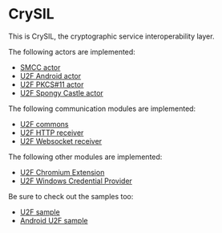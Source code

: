 # CrySIL

This is CrySIL, the cryptographic service interoperability layer.

The following actors are implemented:
* [SMCC actor](./modules/actors/java/smcc/)
* [U2F Android actor](./modules/actors/java/u2f-android/)
* [U2F PKCS#11 actor](./modules/actors/java/u2f-pkcs11/)
* [U2F Spongy Castle actor](./modules/actors/java/u2f-spongycastle/)

The following communication modules are implemented:
* [U2F commons](./modules/communications/java/u2f-commons/)
* [U2F HTTP receiver](./modules/communications/java/u2f-http-json-receiver/)
* [U2F Websocket receiver](./modules/communications/java/u2f-websocket-receiver/)

The following other modules are implemented:
* [U2F Chromium Extension](./modules/others/chromium/)
* [U2F Windows Credential Provider](./modules/others/windows-cp/)

Be sure to check out the samples too:
* [U2F sample](./samples/u2f/)
* [Android U2F sample](./samples/android/)
